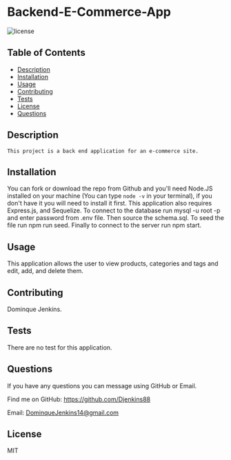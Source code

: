 # Backend-E-Commerce-App

 ![license](https://img.shields.io/badge/License-MIT-brightgreen)

 ## Table of Contents
 * [Description](#Description)
 * [Installation](#Installation)
 * [Usage](#Usage)
 * [Contributing](#Contributing)
 * [Tests](#Tests)
 * [License](#License)
 * [Questions](#Questions)

 ## Description
    This project is a back end application for an e-commerce site.
        
 ## Installation
 You can fork or download the repo from Github and you'll need Node.JS installed on your machine (You can type `node -v` in your terminal), if you don't have it you will need to install it first. This application also requires Express.js, and Sequelize. To connect to the database run mysql -u root -p and enter password from .env file. Then source the schema.sql. To seed the file run npm run seed. Finally to connect to the server run npm start.

 ## Usage
 This application allows the user to view products, categories and tags and edit, add, and delete them.

 ## Contributing
 Dominque Jenkins.

 ## Tests
 There are no test for this application.

 ## Questions
 If you have any questions you can message using GitHub or Email.
 
 Find me on GitHub: https://github.com/Djenkins88

 Email: DominqueJenkins14@gmail.com

 ## License
 MIT